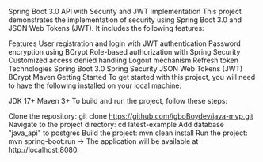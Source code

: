 Spring Boot 3.0 API with Security and JWT Implementation
This project demonstrates the implementation of security using Spring Boot 3.0 and JSON Web Tokens (JWT). It includes the following features:

Features
User registration and login with JWT authentication
Password encryption using BCrypt
Role-based authorization with Spring Security
Customized access denied handling
Logout mechanism
Refresh token
Technologies
Spring Boot 3.0
Spring Security
JSON Web Tokens (JWT)
BCrypt
Maven
Getting Started
To get started with this project, you will need to have the following installed on your local machine:

JDK 17+
Maven 3+
To build and run the project, follow these steps:

Clone the repository: git clone https://github.com/igboBoydev/java-mvp.git
Navigate to the project directory: cd latest-example
Add database "java_api" to postgres
Build the project: mvn clean install
Run the project: mvn spring-boot:run
-> The application will be available at http://localhost:8080.